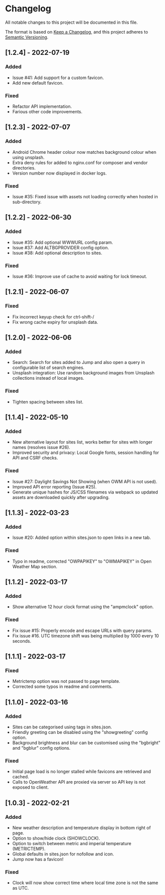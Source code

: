 # Changelog
All notable changes to this project will be documented in this file.

The format is based on [Keep a Changelog](https://keepachangelog.com/en/1.0.0/),
and this project adheres to [Semantic Versioning](https://semver.org/spec/v2.0.0.html).

## [1.2.4] - 2022-07-19
### Added
- Issue #41: Add support for a custom favicon.
- Add new default favicon.

### Fixed
- Refactor API implementation.
- Farious other code improvements.

## [1.2.3] - 2022-07-07
### Added
- Android Chrome header colour now matches background colour when using unsplash.
- Extra deny rules for added to nginx.conf for composer and vendor directories.
- Version number now displayed in docker logs.

### Fixed
- Issue #35: Fixed issue with assets not loading correctly when hosted in sub-directory.

## [1.2.2] - 2022-06-30
### Added
- Issue #35: Add optional WWWURL config param.
- Issue #37: Add ALTBGPROVIDER config option.
- Issue #38: Add optional description to sites.

### Fixed
- Issue #36: Improve use of cache to avoid waiting for lock timeout.

## [1.2.1] - 2022-06-07
### Fixed
- Fix incorrect keyup check for ctrl-shift-/
- Fix wrong cache expiry for unsplash data.

## [1.2.0] - 2022-06-06
### Added
- Search: Search for sites added to Jump and also open a query in configurable list of search engines.
- Unsplash integration: Use random background images from Unsplash collections instead of local images.

### Fixed
- Tighten spacing between sites list.

## [1.1.4] - 2022-05-10
### Added
- New alternative layout for sites list, works better for sites with longer names (resolves issue #26).
- Improved security and privacy: Local Google fonts, session handling for API and CSRF checks.

### Fixed
- Issue #27: Daylight Savings Not Showing (when OWM API is not used).
- Improved API error reporting (Issue #25).
- Generate unique hashes for JS/CSS filenames via webpack so updated assets are downloaded quickly after upgrading.

## [1.1.3] - 2022-03-23
### Added
- Issue #20: Added option within sites.json to open links in a new tab.

### Fixed
- Typo in readme, corrected "OWPAPIKEY" to "OWMAPIKEY" in Open Weather Map section.

## [1.1.2] - 2022-03-17
### Added
- Show alternative 12 hour clock format using the "ampmclock" option.

### Fixed
- Fix issue #15: Properly encode and escape URLs with query params.
- Fix issue #16. UTC timezone shift was being multiplied by 1000 every 10 seconds.

## [1.1.1] - 2022-03-17
### Fixed
- Metrictemp option was not passed to page template.
- Corrected some typos in readme and comments.

## [1.1.0] - 2022-03-16
### Added
- Sites can be categorised using tags in sites.json.
- Friendly greeting can be disabled using the "showgreeting" config option.
- Background brightness and blur can be customised using the "bgbright" and "bgblur" config options.

### Fixed
- Initial page load is no longer stalled while favicons are retrieved and cached.
- Calls to OpenWeather API are proxied via server so API key is not exposed to client.

## [1.0.3] - 2022-02-21
### Added
- New weather description and temperature display in bottom right of page.
- Option to show/hide clock (SHOWCLOCK).
- Option to switch between metric and imperial temperature (METRICTEMP).
- Global defaults in sites.json for nofollow and icon.
- Jump now has a favicon!

### Fixed
- Clock will now show correct time where local time zone is not the same as UTC.
